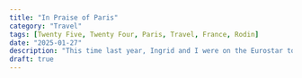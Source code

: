 ```yaml
---
title: "In Praise of Paris"
category: "Travel"
tags: [Twenty Five, Twenty Four, Paris, Travel, France, Rodin]
date: "2025-01-27"
description: "This time last year, Ingrid and I were on the Eurostar to Paris for four days. We did so much in our time there that I couldn't write about it at the time. Here's a little summary with a few photos."
draft: true
---
```

